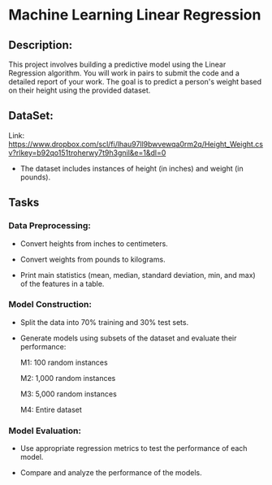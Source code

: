 # Machine Learning Linear Regression

## Description:

This project involves building a predictive model using the Linear Regression algorithm.
You will work in pairs to submit the code and a detailed report of your work.
The goal is to predict a person's weight based on their height using the provided dataset.

## DataSet:

Link: https://www.dropbox.com/scl/fi/lhau97ll9bwvewqa0rm2q/Height_Weight.csv?rlkey=b92qo151troherwy7t9h3gnil&e=1&dl=0

- The dataset includes instances of height (in inches) and weight (in pounds).



## Tasks

### Data Preprocessing:

- Convert heights from inches to centimeters.

- Convert weights from pounds to kilograms.

- Print main statistics (mean, median, standard deviation, min, and max) of the features in a table.


### Model Construction:

- Split the data into 70% training and 30% test sets.

- Generate models using subsets of the dataset and evaluate their performance:

   M1: 100 random instances

   M2: 1,000 random instances

   M3: 5,000 random instances

   M4: Entire dataset


### Model Evaluation:

- Use appropriate regression metrics to test the performance of each model.

- Compare and analyze the performance of the models.
